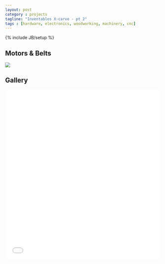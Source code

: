 ```yaml
---
layout: post
category : projects
tagline: "Inventables X-carve - pt 2"
tags : [hardware, electronics, woodworking, machinery, cnc]
---
```

{% include JB/setup %}

## Motors & Belts
<img src="https://d2rhdy377k7eul.cloudfront.net/assets/xcarve/xcarve-large-dewalt-a65627cceb9e3ea23f2e21b248c6f3a1.jpg"/>

## Gallery
<iframe class="imgur-album" width="100%" height="550" frameborder="0" src="//imgur.com/a/abcd/embed"></iframe>
